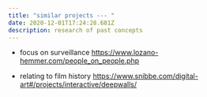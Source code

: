 ```yaml
---
title: "similar projects --- "
date: 2020-12-01T17:24:28.681Z
description: research of past concepts
---
```

- focus on surveillance
https://www.lozano-hemmer.com/people_on_people.php

- relating to film history
https://www.snibbe.com/digital-art#/projects/interactive/deepwalls/